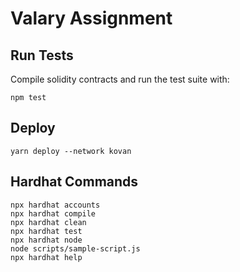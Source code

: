 # Valary Assignment

## Run Tests

Compile solidity contracts and run the test suite with:

```shell
npm test
```

## Deploy

```shell
yarn deploy --network kovan
```

## Hardhat Commands

```shell
npx hardhat accounts
npx hardhat compile
npx hardhat clean
npx hardhat test
npx hardhat node
node scripts/sample-script.js
npx hardhat help
```
